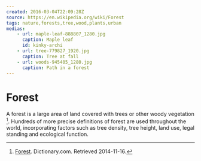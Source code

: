 ```yaml
---
created: 2016-03-04T22:09:28Z
source: https://en.wikipedia.org/wiki/Forest
tags: nature,forests,tree,wood,plants,urban
medias:
    - url: maple-leaf-888807_1280.jpg
      caption: Maple leaf
      id: kinky-archi
    - url: tree-779827_1920.jpg
      caption: Tree at fall
    - url: woods-945405_1280.jpg
      caption: Path in a forest
---
```


# Forest

A forest is a large area of land covered with trees or other woody vegetation [^ref1]. Hundreds of more precise definitions of forest are used throughout the world, incorporating factors such as tree density, tree height, land use, legal standing and ecological function.

[^ref1]: [Forest](http://dictionary.reference.com/browse/forest). Dictionary.com. Retrieved 2014-11-16.
